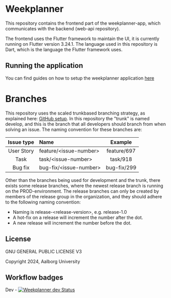 # Weekplanner

This repository contains the frontend part of the weekplanner-app, which communicates with the backend (web-api repository).

The frontend uses the Flutter framework to maintain the UI, it is currently running on Flutter version 3.24.1. The language used in this repository is Dart, which is the language the Flutter framework uses.

## Running the application

You can find guides on how to setup the weekplanner application [here](https://aau-giraf.github.io/wiki/Setup/Index/)

# Branches

This repository uses the scaled trunkbased branching strategy, as explained here: [GitHub setup](https://github.com/aau-giraf/.github/blob/main/wiki/about/github.md). In this repository the "trunk" is named develop, and this is the branch that all developers should branch from when solving an issue. The naming convention for these branches are:

| Issue type | Name                     |   Example   |
| :--------: | :----------------------- | :---------: |
| User Story | feature/\<issue-number\> | feature/697 |
|    Task    | task/\<issue-number\>    |  task/918   |
|  Bug fix   | bug-fix/\<issue-number\> | bug-fix/299 |

Other than the branches being used for development and the trunk, there exists some release branches, where the newest release branch is running on the PROD-environment. The release branches can only be created by members of the release group in the organization, and they should adhere to the following naming convention:

- Naming is release-\<release-version\>, e.g. release-1.0
- A hot-fix on a release will increment the number after the dot.
- A new release will increment the number before the dot.

## License

GNU GENERAL PUBLIC LICENSE V3

Copyright 2024, Aalborg University

## Workflow badges

Dev - [![Weekplanner dev Status](https://github.com/aau-giraf/weekplanner/workflows/Flutter%20verification/badge.svg?branch=develop)](https://github.com/aau-giraf/weekplanner/actions)
